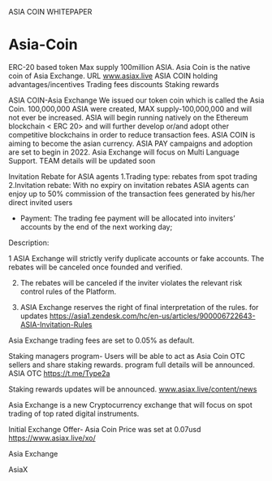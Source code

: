 ASIA COIN WHITEPAPER
# Asia-Coin 
ERC-20 based token
Max supply 100million ASIA.
Asia Coin is the native coin of Asia Exchange.
URL   www.asiax.live
ASIA COIN holding advantages/incentives 
Trading fees discounts
Staking rewards

ASIA COIN-Asia Exchange
We issued our token coin which is called the Asia Coin.
100,000,000 ASIA were created, MAX supply-100,000,000 and will not ever be increased.
ASIA will begin running natively on the Ethereum blockchain < ERC 20> and will further develop or/and adopt other competitive blockchains in order to reduce transaction fees.
ASIA COIN is aiming to become the asian currency.
ASIA PAY campaigns and adoption are set to begin in 2022.
Asia Exchange will focus on Multi Language Support.
TEAM details will be updated soon

Invitation Rebate for ASIA agents
1.Trading type: rebates from spot trading
2.Invitation rebate: With no expiry on invitation rebates ASIA agents can enjoy up to 50% commission of the transaction fees
 generated by his/her direct invited users

- Payment: The trading fee payment will be allocated into inviters’ accounts by the end of the next working day;

Description:

1 ASIA Exchange will strictly verify duplicate accounts or fake accounts. The rebates will be canceled once founded and verified.

2. The rebates will be canceled if the inviter violates the relevant risk control rules of the Platform.

3. ASIA Exchange reserves the right of final interpretation of the rules.
for updates https://asia1.zendesk.com/hc/en-us/articles/900006722643-ASIA-Invitation-Rules

Asia Exchange trading fees are set to 0.05% as default.

Staking managers program-
Users will be able to act as Asia Coin OTC sellers and share staking rewards.
program full details will be announced. 
ASIA OTC
https://t.me/Type2a

Staking rewards updates will be announced. www.asiax.live/content/news

Asia Exchange is a new Cryptocurrency exchange that will focus on spot trading of top rated digital instruments.

Initial Exchange Offer- Asia Coin
Price was set at 0.07usd
https://www.asiax.live/xo/

Asia Exchange

AsiaX


